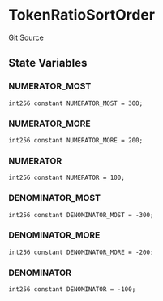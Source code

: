 # TokenRatioSortOrder
[Git Source](https://github.com/KYRDTeam/ilo-contracts/blob/c821b671bb5c9be46c122173f3f384ce7950f2da/src/libraries/TokenRatioSortOrder.sol)


## State Variables
### NUMERATOR_MOST

```solidity
int256 constant NUMERATOR_MOST = 300;
```


### NUMERATOR_MORE

```solidity
int256 constant NUMERATOR_MORE = 200;
```


### NUMERATOR

```solidity
int256 constant NUMERATOR = 100;
```


### DENOMINATOR_MOST

```solidity
int256 constant DENOMINATOR_MOST = -300;
```


### DENOMINATOR_MORE

```solidity
int256 constant DENOMINATOR_MORE = -200;
```


### DENOMINATOR

```solidity
int256 constant DENOMINATOR = -100;
```


